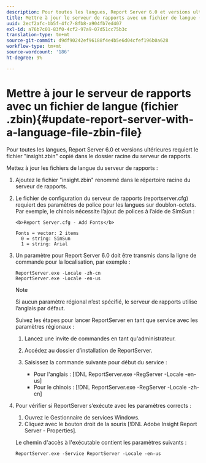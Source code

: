 ```yaml
---
description: Pour toutes les langues, Report Server 6.0 et versions ultérieures requiert le fichier "insight.zbin" copié dans le dossier racine du serveur de rapports.
title: Mettre à jour le serveur de rapports avec un fichier de langue (fichier .zbin)
uuid: 2ecf2afc-bb5f-4fc7-8fb8-a904fb7ed407
exl-id: a76b7c01-83f0-4cf2-97a9-07d51cc75b3c
translation-type: tm+mt
source-git-commit: d9df90242ef96188f4e4b5e6d04cfef196b0a628
workflow-type: tm+mt
source-wordcount: '186'
ht-degree: 9%

---
```


# Mettre à jour le serveur de rapports avec un fichier de langue (fichier .zbin){#update-report-server-with-a-language-file-zbin-file}

Pour toutes les langues, Report Server 6.0 et versions ultérieures requiert le fichier &quot;insight.zbin&quot; copié dans le dossier racine du serveur de rapports.

Mettez à jour les fichiers de langue du serveur de rapports :

1. Ajoutez le fichier &quot;insight.zbin&quot; renommé dans le répertoire racine du serveur de rapports.
1. Le fichier de configuration du serveur de rapports (reportserver.cfg) requiert des paramètres de police pour les langues sur doublon-octets. Par exemple, le chinois nécessite l’ajout de polices à l’aide de SimSun :

   ```
   <b>Report Server.cfg - Add Fonts</b> 
   
   Fonts = vector: 2 items 
     0 = string: SimSun 
     1 = string: Arial
   ```

1. Un paramètre pour Report Server 6.0 doit être transmis dans la ligne de commande pour la localisation, par exemple :

   ```
   ReportServer.exe -Locale -zh-cn 
   ReportServer.exe -Locale -en-us
   ```

   >[!NOTE]
   >
   >Si aucun paramètre régional n’est spécifié, le serveur de rapports utilise l’anglais par défaut.

   Suivez les étapes pour lancer ReportServer en tant que service avec les paramètres régionaux :

   1. Lancez une invite de commandes en tant qu&#39;administrateur.
   1. Accédez au dossier d’installation de ReportServer.
   1. Saisissez la commande suivante pour début du service :

      * Pour l&#39;anglais : [!DNL ReportServer.exe -RegServer -Locale -en-us]
      * Pour le chinois : [!DNL ReportServer.exe -RegServer -Locale -zh-cn]

1. Pour vérifier si ReportServer s’exécute avec les paramètres corrects :

   1. Ouvrez le Gestionnaire de services Windows.
   1. Cliquez avec le bouton droit de la souris [!DNL Adobe Insight Report Server - Properties].

   Le chemin d&#39;accès à l&#39;exécutable contient les paramètres suivants :

   ```
   ReportServer.exe -Service ReportServer -Locale -en-us
   ```
